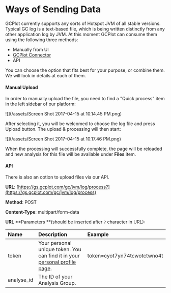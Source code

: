 # Ways of Sending Data

GCPlot currently supports any sorts of Hotspot JVM of all stable versions. Typical GC log is a text-based file, which is being written distinctly from any other application log by JVM. At this moment GCPlot can consume them using the following three methods:

* Manually from UI
* [GCPlot Connector](/log-files-processing.md)
* API

You can choose the option that fits best for your purpose, or combine them. We will look in details at each of them.

#### Manual Upload

In order to manually upload the file, you need to find a "Quick process" item in the left sidebar of our platform:

![](/assets/Screen Shot 2017-04-15 at 10.14.45 PM.png)

After selecting it, you will be welcomed to choose the log file and press Upload button. The upload & processing will then start:

![](/assets/Screen Shot 2017-04-15 at 10.17.46 PM.png)

When the processing will successfully complete, the page will be reloaded and new analysis for this file will be available under **Files** item.

#### **API**

There is also an option to upload files via our API.

**URL**: [https://gs.gcplot.com/gc/jvm/log/process?](https://gs.gcplot.com/gc/jvm/log/process)

**Method**: POST

**Content-Type**: multipart/form-data

**URL** **Parameters **\(should be inserted after `?` character in URL\):

| Name | Description | Example |
| :--- | :--- | :--- |
| token | Your personal unique token. You can find it in your [personal profile page](/gcplot-overview/you-profile.md). | token=cyot7yn74tcwotctwno4t |
| analyse\_id | The ID of your Analysis Group.   |  |

 

 

